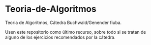 # Teoria-de-Algoritmos
Teoria de Algoritmos, Cátedra Buchwald/Genender fiuba.

Usen este repositorio como último recurso, sobre todo si se tratan de alguno de los ejercicios recomendados por la cátedra.
